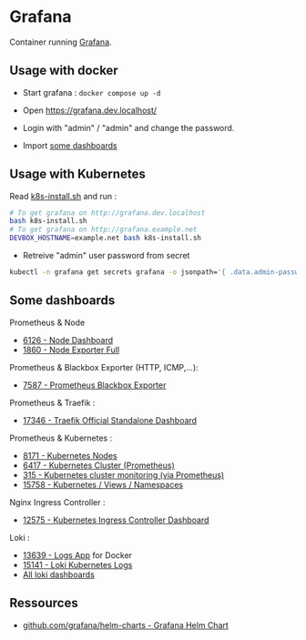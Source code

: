 # Grafana

Container running [Grafana](https://grafana.com/).

## Usage with docker

* Start grafana : `docker compose up -d`
* Open https://grafana.dev.localhost/
* Login with "admin" / "admin" and change the password.

* Import [some dashboards](#some-dashboards)

## Usage with Kubernetes

Read [k8s-install.sh](k8s-install.sh) and run :

```bash
# To get grafana on http://grafana.dev.localhost
bash k8s-install.sh
# To get grafana on http://grafana.example.net
DEVBOX_HOSTNAME=example.net bash k8s-install.sh
```

* Retreive "admin" user password from secret

```bash
kubectl -n grafana get secrets grafana -o jsonpath='{ .data.admin-password }' | base64 -d
```


## Some dashboards

Prometheus & Node

* [6126 - Node Dashboard](https://grafana.com/grafana/dashboards/6126)
* [1860 - Node Exporter Full](https://grafana.com/grafana/dashboards/1860)

Prometheus & Blackbox Exporter (HTTP, ICMP,...):

* [7587 - Prometheus Blackbox Exporter](https://grafana.com/grafana/dashboards/7587-prometheus-blackbox-exporter/)

Prometheus & Traefik :

* [17346 - Traefik Official Standalone Dashboard](https://grafana.com/grafana/dashboards/17346-traefik-official-standalone-dashboard/)

Prometheus & Kubernetes :

* [8171 - Kubernetes Nodes](https://grafana.com/grafana/dashboards/8171-kubernetes-nodes/)
* [6417 - Kubernetes Cluster (Prometheus)](https://grafana.com/grafana/dashboards/6417-kubernetes-cluster-prometheus/)
* [315 - Kubernetes cluster monitoring (via Prometheus)](https://grafana.com/grafana/dashboards/315-kubernetes-cluster-monitoring-via-prometheus/)
* [15758 - Kubernetes / Views / Namespaces](https://grafana.com/grafana/dashboards/15758-kubernetes-views-namespaces/)

Nginx Ingress Controller :

* [12575 - Kubernetes Ingress Controller Dashboard](https://grafana.com/grafana/dashboards/12575-kubernetes-ingress-controller-dashboard/)

Loki :

* [13639 - Logs App](https://grafana.com/grafana/dashboards/13639-logs-app/) for Docker
* [15141 - Loki Kubernetes Logs](https://grafana.com/grafana/dashboards/15141-kubernetes-service-logs/)
* [All loki dashboards](https://grafana.com/grafana/dashboards/?search=loki)

## Ressources

* [github.com/grafana/helm-charts - Grafana Helm Chart](https://github.com/grafana/helm-charts/blob/main/charts/grafana/README.md#grafana-helm-chart)

